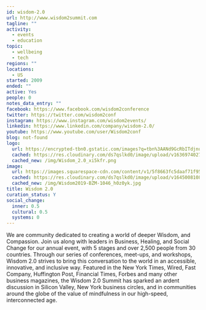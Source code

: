 ```yaml
---
id: wisdom-2.0
url: http://www.wisdom2summit.com
tagline: ""
activity:
  - events
  - education
topic:
  - wellbeing
  - tech
regions: ""
locations:
  - US
started: 2009
ended: ""
active: Yes
people: 0
notes_data_entry: ""
facebook: https://www.facebook.com/wisdom2conference
twitter: https://twitter.com/wisdom2conf
instagram: https://www.instagram.com/wisdom2events/
linkedin: https://www.linkedin.com/company/wisdom-2.0/
youtube: https://www.youtube.com/user/Wisdom2conf
blog: not-found
logo:
  url: https://encrypted-tbn0.gstatic.com/images?q=tbn%3AANd9GcRbITdjnu-S3BauuN4oolmRTSs59wCTOEAhLglOSDOQQyCtKQst
  cached: https://res.cloudinary.com/ds7qslkd0/image/upload/v1636974027/Ecosystem%20Mapping/Wisdom_2.0_xi5kfr.png
  cached_new: /img/Wisdom_2.0_xi5kfr.png
image:
  url: https://images.squarespace-cdn.com/content/v1/5f8663fc5daaf71f9561262d/1603140764239-Z2FP3Z592KWH5HR7LB8M/Wisdom2019-BZM-1046.jpg?format=2500w
  cached: https://res.cloudinary.com/ds7qslkd0/image/upload/v1645008108/Ecosystem%20Mapping/Wisdom2019-BZM-1046_h0z0yk.jpg
  cached_new: /img/Wisdom2019-BZM-1046_h0z0yk.jpg
title: Wisdom 2.0
curation_status: Y
social_change:
  inner: 0.5
  cultural: 0.5
  systems: 0
---
```


We are community dedicated to creating a world of deeper Wisdom, and Compassion. Join us along with leaders in Business, Healing, and Social Change for our annual event, with 5 stages and over 2,500 people from 30 countries. Through our series of conferences, meet-ups, and workshops, Wisdom 2.0 strives to bring this conversation to the world in an accessible, innovative, and inclusive way. Featured in the New York Times, Wired, Fast Company, Huffington Post, Financial Times, Forbes and many other business magazines, the Wisdom 2.0 Summit has sparked an ardent discussion in Silicon Valley, New York business circles, and in communities around the globe of the value of mindfulness in our high-speed, interconnected age.
